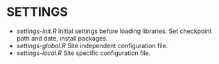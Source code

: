 # SETTINGS
- *settings-init.R* Initial settings before loading libraries. Set checkpoint path and date, install packages.
- *settings-global.R* Site independent configuration file.
- *settings-local.R* Site specific configuration file.
